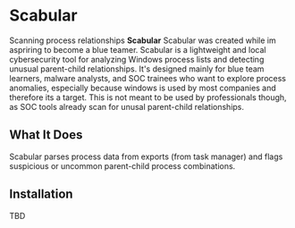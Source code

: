 # Scabular
Scanning process relationships
**Scabular** Scabular was created while im aspriring to become a blue teamer. Scabular is a lightweight and local cybersecurity tool for analyzing Windows process lists and detecting unusual parent-child relationships. It's designed mainly for blue team learners, malware analysts, and SOC trainees who want to explore process anomalies, especially because windows is used by most companies and therefore its a target. 
This is not meant to be used by professionals though, as SOC tools already scan for unusal parent-child relationships.

## What It Does

Scabular parses process data from exports (from task manager) and flags suspicious or uncommon parent-child process combinations.

## Installation

TBD
